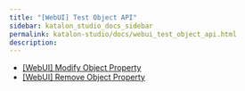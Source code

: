 ```yaml
---
title: "[WebUI] Test Object API" 
sidebar: katalon_studio_docs_sidebar
permalink: katalon-studio/docs/webui_test_object_api.html 
description: 
---
```

*   [\[WebUI\] Modify Object Property](/display/KD/%5BWebUI%5D+Modify+Object+Property)
*   [\[WebUI\] Remove Object Property](/display/KD/%5BWebUI%5D+Remove+Object+Property)
